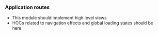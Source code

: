 ### Application routes
- This module should implement high level views
- HOCs related to navigation effects and global loading states should be here